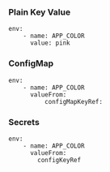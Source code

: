 ### Plain Key Value

```
env:
    - name: APP_COLOR
      value: pink
```

### ConfigMap

```
env:
    - name: APP_COLOR
      valueFrom:
          configMapKeyRef:
```

### Secrets

```
env:
    - name: APP_COLOR
      valueFrom:
        configKeyRef
```
